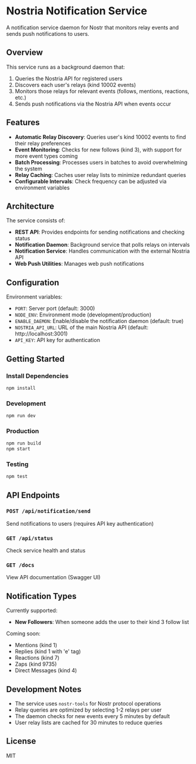 # Nostria Notification Service

A notification service daemon for Nostr that monitors relay events and sends push notifications to users.

## Overview

This service runs as a background daemon that:
1. Queries the Nostria API for registered users
2. Discovers each user's relays (kind 10002 events)
3. Monitors those relays for relevant events (follows, mentions, reactions, etc.)
4. Sends push notifications via the Nostria API when events occur

## Features

- **Automatic Relay Discovery**: Queries user's kind 10002 events to find their relay preferences
- **Event Monitoring**: Checks for new follows (kind 3), with support for more event types coming
- **Batch Processing**: Processes users in batches to avoid overwhelming the system
- **Relay Caching**: Caches user relay lists to minimize redundant queries
- **Configurable Intervals**: Check frequency can be adjusted via environment variables

## Architecture

The service consists of:
- **REST API**: Provides endpoints for sending notifications and checking status
- **Notification Daemon**: Background service that polls relays on intervals
- **Notification Service**: Handles communication with the external Nostria API
- **Web Push Utilities**: Manages web push notifications

## Configuration

Environment variables:
- `PORT`: Server port (default: 3000)
- `NODE_ENV`: Environment mode (development/production)
- `ENABLE_DAEMON`: Enable/disable the notification daemon (default: true)
- `NOSTRIA_API_URL`: URL of the main Nostria API (default: http://localhost:3001)
- `API_KEY`: API key for authentication

## Getting Started

### Install Dependencies

```bash
npm install
```

### Development

```bash
npm run dev
```

### Production

```bash
npm run build
npm start
```

### Testing

```bash
npm test
```

## API Endpoints

### `POST /api/notification/send`
Send notifications to users (requires API key authentication)

### `GET /api/status`
Check service health and status

### `GET /docs`
View API documentation (Swagger UI)

## Notification Types

Currently supported:
- **New Followers**: When someone adds the user to their kind 3 follow list

Coming soon:
- Mentions (kind 1)
- Replies (kind 1 with 'e' tag)
- Reactions (kind 7)
- Zaps (kind 9735)
- Direct Messages (kind 4)

## Development Notes

- The service uses `nostr-tools` for Nostr protocol operations
- Relay queries are optimized by selecting 1-2 relays per user
- The daemon checks for new events every 5 minutes by default
- User relay lists are cached for 30 minutes to reduce queries

## License

MIT
